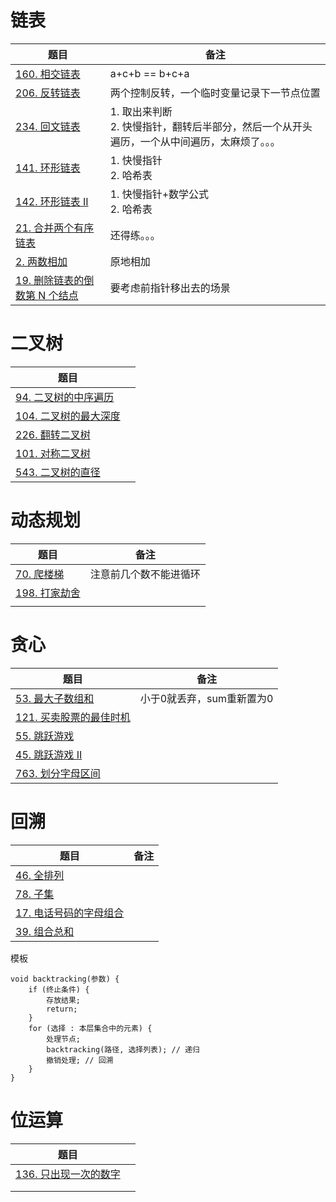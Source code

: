 
# 链表

| 题目                                                         | 备注                                                         |
| ------------------------------------------------------------ | ------------------------------------------------------------ |
| [160. 相交链表](https://leetcode.cn/problems/intersection-of-two-linked-lists/) | a+c+b == b+c+a                                               |
| [206. 反转链表](https://leetcode.cn/problems/reverse-linked-list/) | 两个控制反转，一个临时变量记录下一节点位置                   |
| [234. 回文链表](https://leetcode.cn/problems/palindrome-linked-list/) | 1. 取出来判断<br>2. 快慢指针，翻转后半部分，然后一个从开头遍历，一个从中间遍历，太麻烦了。。。 |
| [141. 环形链表](https://leetcode.cn/problems/linked-list-cycle/) | 1. 快慢指针<br>2. 哈希表                                     |
| [142. 环形链表 II](https://leetcode.cn/problems/linked-list-cycle-ii/) | 1. 快慢指针+数学公式<br>2. 哈希表                            |
| [21. 合并两个有序链表](https://leetcode.cn/problems/merge-two-sorted-lists/) | 还得练。。。                                                 |
| [2. 两数相加](https://leetcode.cn/problems/add-two-numbers/) | 原地相加                                                     |
| [19. 删除链表的倒数第 N 个结点](https://leetcode.cn/problems/remove-nth-node-from-end-of-list/) | 要考虑前指针移出去的场景                                     |

# 二叉树



| 题目                                                         |      |
| ------------------------------------------------------------ | ---- |
| [94. 二叉树的中序遍历](https://leetcode.cn/problems/binary-tree-inorder-traversal/) |      |
| [104. 二叉树的最大深度](https://leetcode.cn/problems/maximum-depth-of-binary-tree/) |      |
| [226. 翻转二叉树](https://leetcode.cn/problems/invert-binary-tree/) |      |
| [101. 对称二叉树](https://leetcode.cn/problems/symmetric-tree/) |      |
| [543. 二叉树的直径](https://leetcode.cn/problems/diameter-of-binary-tree/) |      |





# 动态规划

| 题目                                                        | 备注                   |
| ----------------------------------------------------------- | ---------------------- |
| [70. 爬楼梯](https://leetcode.cn/problems/climbing-stairs/) | 注意前几个数不能进循环 |
| [198. 打家劫舍](https://leetcode.cn/problems/house-robber/) |                        |
|                                                             |                        |



# 贪心

| 题目                                                         | 备注                      |
| ------------------------------------------------------------ | ------------------------- |
| [53. 最大子数组和](https://leetcode.cn/problems/maximum-subarray/) | 小于0就丢弃，sum重新置为0 |
| [121. 买卖股票的最佳时机](https://leetcode.cn/problems/best-time-to-buy-and-sell-stock/) |                           |
| [55. 跳跃游戏](https://leetcode.cn/problems/jump-game/)      |                           |
| [45. 跳跃游戏 II](https://leetcode.cn/problems/jump-game-ii/) |                           |
| [763. 划分字母区间](https://leetcode.cn/problems/partition-labels/) |                           |



# 回溯

| 题目                                                         | 备注 |
| ------------------------------------------------------------ | ---- |
| [46. 全排列](https://leetcode.cn/problems/permutations/)     |      |
| [78. 子集](https://leetcode.cn/problems/subsets/)            |      |
| [17. 电话号码的字母组合](https://leetcode.cn/problems/letter-combinations-of-a-phone-number/) |      |
| [39. 组合总和](https://leetcode.cn/problems/combination-sum/) |      |

模板

```
void backtracking(参数) {
    if (终止条件) {
        存放结果;
        return;
    }
    for (选择 : 本层集合中的元素) {
        处理节点;
        backtracking(路径, 选择列表); // 递归
        撤销处理; // 回溯
    }
}
```



# 位运算

| 题目                                                         |      |
| ------------------------------------------------------------ | ---- |
| [136. 只出现一次的数字](https://leetcode.cn/problems/single-number/) |      |
|                                                              |      |
|                                                              |      |

